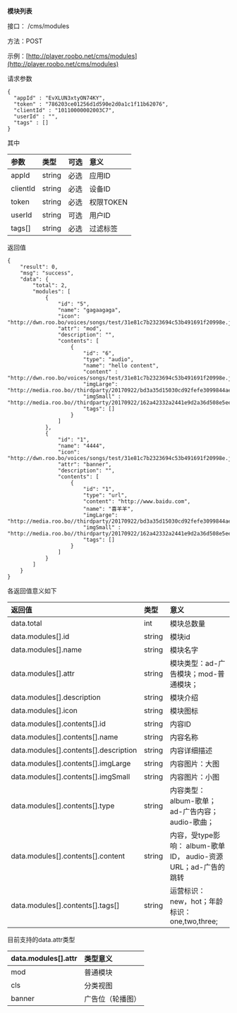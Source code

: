 **模块列表**

接口： /cms/modules

方法：POST

示例：[http://player.roobo.net/cms/modules](http://player.roobo.net/cms/modules)

请求参数

```
{
  "appId" : "EvXLUN3xtyON74KY",
  "token" : "786203ce01256d1d590e2d0a1c1f11b62076",
  "clientId" : "10110000002003C7",
  "userId" : "",
  "tags" : []
}
```

其中

| 参数 | 类型 | 可选 | 意义 |
| :--- | :--- | :--- | :--- |
| appId | string | 必选 | 应用ID |
| clientId | string | 必选 | 设备ID |
| token | string | 必选 | 权限TOKEN |
| userId | string | 可选 | 用户ID |
| tags\[\] | string | 必选 | 过滤标签 |

返回值

```
{
    "result": 0,
    "msg": "success",
    "data": {
        "total": 2,
        "modules": [
            {
                "id": "5",
                "name": "gagaagaga",
                "icon": "http://dwn.roo.bo/voices/songs/test/31e81c7b2323694c53b491691f20998e.jpg",
                "attr": "mod",
                "description": "",
                "contents": [
                    {
                        "id": "6",
                        "type": "audio",
                        "name": "hello content",
                        "content" : "http://dwn.roo.bo/voices/songs/test/31e81c7b2323694c53b491691f20998e.jpg",
                        "imgLarge": "http://media.roo.bo//thirdparty/20170922/bd3a35d15030cd92fefe3099844aec56.png",
                        "imgSmall" : "http://media.roo.bo//thirdparty/20170922/162a42332a2441e9d2a36d508e5eed9e.png",
                        "tags": []
                    }
                ]
            },
            {
                "id": "1",
                "name": "4444",
                "icon": "http://dwn.roo.bo/voices/songs/test/31e81c7b2323694c53b491691f20998e.jpg",
                "attr": "banner",
                "description": "",
                "contents": [
                    {
                        "id": "1",
                        "type": "url",
                        "content": "http://www.baidu.com",
                        "name": "喜羊羊",
                        "imgLarge": "http://media.roo.bo//thirdparty/20170922/bd3a35d15030cd92fefe3099844aec56.png",
                        "imgSmall" : "http://media.roo.bo//thirdparty/20170922/162a42332a2441e9d2a36d508e5eed9e.png",
                        "tags": []
                    }
                ]
            }
        ]
    }
}
```

各返回值意义如下

| 返回值 | 类型 | 意义 |
| :--- | :--- | :--- |
| data.total | int | 模块总数量 |
| data.modules\[\].id | string | 模块id |
| data.modules\[\].name | string | 模块名字 |
| data.modules\[\].attr | string | 模块类型：ad-广告模块；mod-普通模块； |
| data.modules\[\].description | string | 模块介绍 |
| data.modules\[\].icon | string | 模块图标 |
| data.modules\[\].contents\[\].id | string | 内容ID |
| data.modules\[\].contents\[\].name | string | 内容名称 |
| data.modules\[\].contents\[\].description | string | 内容详细描述 |
| data.modules\[\].contents\[\].imgLarge | string | 内容图片：大图 |
| data.modules\[\].contents\[\].imgSmall | string | 内容图片：小图 |
| data.modules\[\].contents\[\].type | string | 内容类型： album-歌单；ad-广告内容；audio-歌曲； |
| data.modules\[\].contents\[\].content | string | 内容，受type影响： album-歌单ID， audio-资源URL；ad-广告的跳转 |
| data.modules\[\].contents\[\].tags\[\] | string | 运营标识：new，hot；年龄标识：one,two,three; |

目前支持的data.attr类型

| data.modules\[\].attr | 类型意义 |
| :--- | :--- |
| mod | 普通模块 |
| cls | 分类视图 |
| banner | 广告位（轮播图） |



